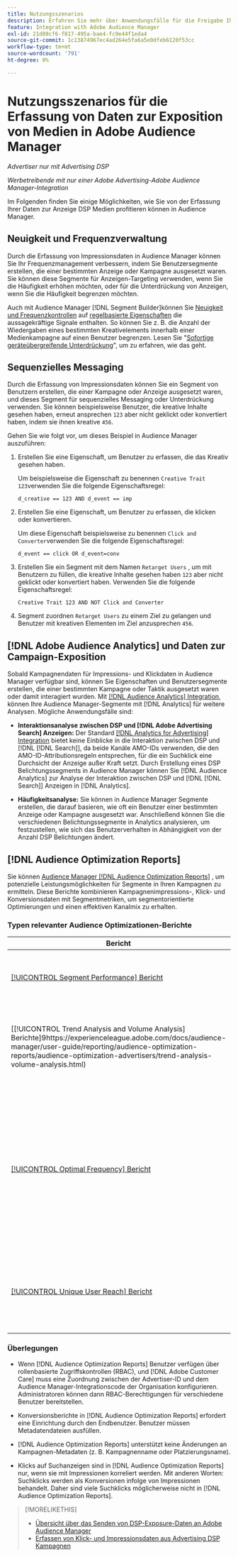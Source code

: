 ```yaml
---
title: Nutzungsszenarios
description: Erfahren Sie mehr über Anwendungsfälle für die Freigabe Ihrer Advertising DSP Mediendaten für Audience Manager.
feature: Integration with Adobe Audience Manager
exl-id: 21d80cf6-f817-495a-bae4-fc9e44f1eda4
source-git-commit: 1c13874967ec4ad264e5fa6a5e0dfeb6120f53cc
workflow-type: tm+mt
source-wordcount: '791'
ht-degree: 0%

---
```


# Nutzungsszenarios für die Erfassung von Daten zur Exposition von Medien in Adobe Audience Manager

*Advertiser nur mit Advertising DSP*

*Werbetreibende mit nur einer Adobe Advertising-Adobe Audience Manager-Integration*

Im Folgenden finden Sie einige Möglichkeiten, wie Sie von der Erfassung Ihrer Daten zur Anzeige DSP Medien profitieren können <!-- ad impression data? --> in Audience Manager.

## Neuigkeit und Frequenzverwaltung

Durch die Erfassung von Impressionsdaten in Audience Manager können Sie Ihr Frequenzmanagement verbessern, indem Sie Benutzersegmente erstellen, die einer bestimmten Anzeige oder Kampagne ausgesetzt waren. Sie können diese Segmente für Anzeigen-Targeting verwenden, wenn Sie die Häufigkeit erhöhen möchten, oder für die Unterdrückung von Anzeigen, wenn Sie die Häufigkeit begrenzen möchten.

Auch mit Audience Manager [!DNL Segment Builder]können Sie [Neuigkeit und Frequenzkontrollen](https://experienceleague.adobe.com/docs/audience-manager/user-guide/features/segments/recency-and-frequency.html) auf [regelbasierte Eigenschaften](https://experienceleague.adobe.com/docs/audience-manager/user-guide/features/traits/trait-builder/create-onboarded-rule-based-traits.html) die aussagekräftige Signale enthalten. So können Sie z. B. die Anzahl der Wiedergaben eines bestimmten Kreativelements innerhalb einer Medienkampagne auf einen Benutzer begrenzen. Lesen Sie &quot;[Sofortige geräteübergreifende Unterdrückung](https://experienceleague.adobe.com/docs/audience-manager/user-guide/features/profile-merge-rules/instant-cross-device-suppression.html)&quot;, um zu erfahren, wie das geht.<!-- The AM pulled this paragraph verbatim from AEM doc; I change only a word or two. -->

## Sequenzielles Messaging

Durch die Erfassung von Impressionsdaten können Sie ein Segment von Benutzern erstellen, die einer Kampagne oder Anzeige ausgesetzt waren, und dieses Segment für sequenzielles Messaging oder Unterdrückung verwenden. Sie können beispielsweise Benutzer, die kreative Inhalte gesehen haben, erneut ansprechen `123` aber nicht geklickt oder konvertiert haben, indem sie ihnen kreative `456`.

Gehen Sie wie folgt vor, um dieses Beispiel in Audience Manager auszuführen:<!-- The AM pulled this example/procedure verbatim from AEM doc; I changed only a word or two. -->

1. Erstellen Sie eine Eigenschaft, um Benutzer zu erfassen, die das Kreativ gesehen haben.

   Um beispielsweise die Eigenschaft zu benennen `Creative Trait 123`verwenden Sie die folgende Eigenschaftsregel:

   `d_creative == 123 AND d_event == imp`

1. Erstellen Sie eine Eigenschaft, um Benutzer zu erfassen, die klicken oder konvertieren.

   Um diese Eigenschaft beispielsweise zu benennen `Click and Converter`verwenden Sie die folgende Eigenschaftsregel:

   `d_event == click OR d_event=conv`

1. Erstellen Sie ein Segment mit dem Namen `Retarget Users` , um mit Benutzern zu füllen, die kreative Inhalte gesehen haben `123` aber nicht geklickt oder konvertiert haben. Verwenden Sie die folgende Eigenschaftsregel:

   `Creative Trait 123 AND NOT Click and Converter`

1. Segment zuordnen `Retarget Users` zu einem Ziel zu gelangen und Benutzer mit kreativen Elementen im Ziel anzusprechen `456`.

## [!DNL Adobe Audience Analytics] und Daten zur Campaign-Exposition

Sobald Kampagnendaten für Impressions- und Klickdaten in Audience Manager verfügbar sind, können Sie Eigenschaften und Benutzersegmente erstellen, die einer bestimmten Kampagne oder Taktik ausgesetzt waren oder damit interagiert wurden. Mit [[!DNL Audience Analytics] Integration](https://experienceleague.adobe.com/docs/analytics/integration/audience-analytics/mc-audiences-aam.html), können Ihre Audience Manager-Segmente mit [!DNL Analytics] für weitere Analysen. Mögliche Anwendungsfälle sind:

* **Interaktionsanalyse zwischen DSP und [!DNL Adobe Advertising Search] Anzeigen:** Der Standard [[!DNL Analytics for Advertising] Integration](/help/integrations/analytics/overview.md) bietet keine Einblicke in die Interaktion zwischen DSP und [!DNL [!DNL Search]], da beide Kanäle AMO-IDs verwenden, die den AMO-ID-Attributionsregeln entsprechen, für die ein Suchklick eine Durchsicht der Anzeige außer Kraft setzt. Durch Erstellung eines DSP Belichtungssegments in Audience Manager können Sie [!DNL Audience Analytics] zur Analyse der Interaktion zwischen DSP und [!DNL [!DNL Search]] Anzeigen in [!DNL Analytics].

* **Häufigkeitsanalyse:** Sie können in Audience Manager Segmente erstellen, die darauf basieren, wie oft ein Benutzer einer bestimmten Anzeige oder Kampagne ausgesetzt war. Anschließend können Sie die verschiedenen Belichtungssegmente in Analytics analysieren, um festzustellen, wie sich das Benutzerverhalten in Abhängigkeit von der Anzahl DSP Belichtungen ändert.

## [!DNL Audience Optimization Reports]

Sie können [Audience Manager [!DNL Audience Optimization Reports]](https://experienceleague.adobe.com/docs/audience-manager/user-guide/reporting/audience-optimization-reports/audience-optimization-reports.html) , um potenzielle Leistungsmöglichkeiten für Segmente in Ihren Kampagnen zu ermitteln. Diese Berichte kombinieren Kampagnenimpressions-, Klick- und Konversionsdaten mit Segmentmetriken, um segmentorientierte Optimierungen und einen effektiven Kanalmix zu erhalten.

### Typen relevanter Audience Optimizationen-Berichte

| Bericht | Beschreibung |
| ------ | ----------- |
| [[!UICONTROL Segment Performance] Bericht](https://experienceleague.adobe.com/docs/audience-manager/user-guide/reporting/audience-optimization-reports/audience-optimization-advertisers/segment-performance.html) | Vergleicht zugeordnete und nicht zugeordnete Segmente nach Impressionen und Konversionsraten. |
| [[!UICONTROL Trend Analysis and Volume Analysis] Berichte]9https://experienceleague.adobe.com/docs/audience-manager/user-guide/reporting/audience-optimization-reports/audience-optimization-advertisers/trend-analysis-volume-analysis.html) | Gibt Daten zu Impressionen, Clickthrough-Raten und Konversionen für eine breite Palette von Werbedimensionen zurück. |
| [[!UICONTROL Optimal Frequency] Bericht](https://experienceleague.adobe.com/docs/audience-manager/user-guide/reporting/audience-optimization-reports/audience-optimization-advertisers/optimal-frequency.html) | Hilft Ihnen, das optimale Gleichgewicht zwischen der Anzahl der bereitgestellten Impressionen und Konversionen zu ermitteln. Damit können Sie die Anzahl der Impressionen anpassen, die angezeigt werden sollen, bevor Sie beginnen, rückläufige Erträge zu sehen. |
| [[!UICONTROL Unique User Reach] Bericht](https://experienceleague.adobe.com/docs/audience-manager/user-guide/reporting/audience-optimization-reports/audience-optimization-advertisers/unique-user-reach.html) | Ein Punktdiagramm, in dem jede Blase im direkten Verhältnis zur Anzahl der Unique Users für die ausgewählte Dimension skaliert wird. |

### Überlegungen

* Wenn [!DNL Audience Optimization Reports] Benutzer verfügen über rollenbasierte Zugriffskontrollen (RBAC), und [!DNL Adobe Customer Care] muss eine Zuordnung zwischen der Advertiser-ID und dem Audience Manager-Integrationscode der Organisation konfigurieren. Administratoren können dann RBAC-Berechtigungen für verschiedene Benutzer bereitstellen.

* Konversionsberichte in [!DNL Audience Optimization Reports] erfordert eine Einrichtung durch den Endbenutzer. Benutzer müssen Metadatendateien ausfüllen.

* [!DNL Audience Optimization Reports] unterstützt keine Änderungen an Kampagnen-Metadaten (z. B. Kampagnenname oder Platzierungsname).

* Klicks auf Suchanzeigen sind in [!DNL Audience Optimization Reports] nur, wenn sie mit Impressionen korreliert werden. Mit anderen Worten: Suchklicks werden als Konversionen infolge von Impressionen behandelt. Daher sind viele Suchklicks möglicherweise nicht in [!DNL Audience Optimization Reports].

>[!MORELIKETHIS]
>
>* [Übersicht über das Senden von DSP-Exposure-Daten an Adobe Audience Manager](overview.md)
>* [Erfassen von Klick- und Impressionsdaten aus Advertising DSP Kampagnen](collect.md)


